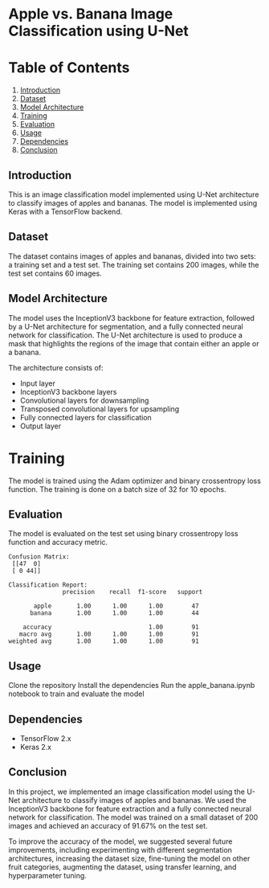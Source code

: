 # Apple vs. Banana Image Classification using U-Net

# Table of Contents

1. [Introduction](#introduction)
2. [Dataset](#dataset)
3. [Model Architecture](#model-architecture)
4. [Training](#training)
5. [Evaluation](#evaluation)
6. [Usage](#usage)
7. [Dependencies](#dependencies)
8. [Conclusion](#conclusion)

## Introduction
This is an image classification model implemented using U-Net architecture to classify images of apples and bananas. The model is implemented using Keras with a TensorFlow backend.

## Dataset
The dataset contains images of apples and bananas, divided into two sets: a training set and a test set. The training set contains 200 images, while the test set contains 60 images.

## Model Architecture
The model uses the InceptionV3 backbone for feature extraction, followed by a U-Net architecture for segmentation, and a fully connected neural network for classification. The U-Net architecture is used to produce a mask that highlights the regions of the image that contain either an apple or a banana.

The architecture consists of:

* Input layer
* InceptionV3 backbone layers
* Convolutional layers for downsampling
* Transposed convolutional layers for upsampling
* Fully connected layers for classification
* Output layer

# Training
The model is trained using the Adam optimizer and binary crossentropy loss function. The training is done on a batch size of 32 for 10 epochs.

## Evaluation
The model is evaluated on the test set using binary crossentropy loss function and accuracy metric.
```
Confusion Matrix:
 [[47  0]
 [ 0 44]]

Classification Report:
               precision    recall  f1-score   support

       apple       1.00      1.00      1.00        47
      banana       1.00      1.00      1.00        44

    accuracy                           1.00        91
   macro avg       1.00      1.00      1.00        91
weighted avg       1.00      1.00      1.00        91
 ```

## Usage

Clone the repository
Install the dependencies
Run the apple_banana.ipynb notebook to train and evaluate the model

## Dependencies
* TensorFlow 2.x
* Keras 2.x 

## Conclusion

In this project, we implemented an image classification model using the U-Net architecture to classify images of apples and bananas. We used the InceptionV3 backbone for feature extraction and a fully connected neural network for classification. The model was trained on a small dataset of 200 images and achieved an accuracy of 91.67% on the test set.

To improve the accuracy of the model, we suggested several future improvements, including experimenting with different segmentation architectures, increasing the dataset size, fine-tuning the model on other fruit categories, augmenting the dataset, using transfer learning, and hyperparameter tuning.
